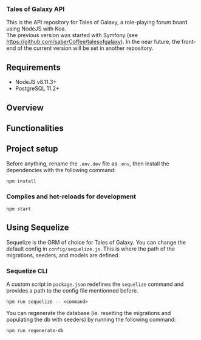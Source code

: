 
### Tales of Galaxy API

This is the API repository for Tales of Galaxy, a role-playing forum board using NodeJS with Koa.  
The previous version was started with Symfony (see https://github.com/saberCoffee/talesofgalaxy). In the near future, the front-end of the current version will be set in another repository.

## Requirements

- NodeJS v8.11.3+
- PostgreSQL 11.2+  

## Overview

## Functionalities

## Project setup

Before anything, rename the `.env.dev` file as `.env`, then install the dependencies with the following command:  

```
npm install
```

### Compiles and hot-reloads for development  

```
npm start
```

## Using Sequelize

Sequelize is the ORM of choice for Tales of Galaxy. You can change the default config in `config/sequelize.js`. This is where the path of the migrations, seeders, and models are defined.

### Sequelize CLI

A custom script in `package.json` redefines the `sequelize` command  and provides a path to the config file mentionned before.  

```
npm run sequelize -- <command>
```

You can regenerate the database (ie. resetting the migrations and populating the db with seeders) by running the following command:  

```
npm run regenerate-db
```
